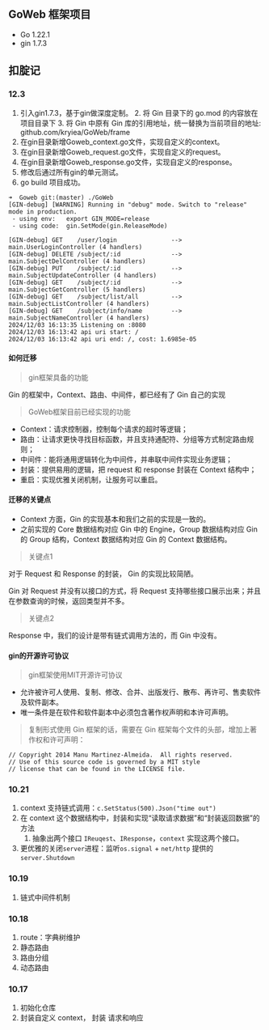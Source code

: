 ## GoWeb 框架项目
- Go 1.22.1
- gin 1.7.3


## 扣腚记

### 12.3
1. 引入gin1.7.3，基于gin做深度定制。
   2. 将 Gin 目录下的 go.mod 的内容放在项目目录下
   3. 将 Gin 中原有 Gin 库的引用地址，统一替换为当前项目的地址: github.com/kryiea/GoWeb/frame
2. 在gin目录新增Goweb_context.go文件，实现自定义的context。
3. 在gin目录新增Goweb_request.go文件，实现自定义的request。
4. 在gin目录新增Goweb_response.go文件，实现自定义的response。
5. 修改后通过所有gin的单元测试。
6. go build 项目成功。

``` 
➜  Goweb git:(master) ./GoWeb 
[GIN-debug] [WARNING] Running in "debug" mode. Switch to "release" mode in production.
 - using env:   export GIN_MODE=release
 - using code:  gin.SetMode(gin.ReleaseMode)

[GIN-debug] GET    /user/login               --> main.UserLoginController (4 handlers)
[GIN-debug] DELETE /subject/:id              --> main.SubjectDelController (4 handlers)
[GIN-debug] PUT    /subject/:id              --> main.SubjectUpdateController (4 handlers)
[GIN-debug] GET    /subject/:id              --> main.SubjectGetController (5 handlers)
[GIN-debug] GET    /subject/list/all         --> main.SubjectListController (4 handlers)
[GIN-debug] GET    /subject/info/name        --> main.SubjectNameController (4 handlers)
2024/12/03 16:13:35 Listening on :8080
2024/12/03 16:13:42 api uri start: /
2024/12/03 16:13:42 api uri end: /, cost: 1.6985e-05
```



#### 如何迁移
> gin框架具备的功能

Gin 的框架中，Context、路由、中间件，都已经有了 Gin 自己的实现

>GoWeb框架目前已经实现的功能

- Context：请求控制器，控制每个请求的超时等逻辑； 
- 路由：让请求更快寻找目标函数，并且支持通配符、分组等方式制定路由规则； 
- 中间件：能将通用逻辑转化为中间件，并串联中间件实现业务逻辑； 
- 封装：提供易用的逻辑，把 request 和 response 封装在 Context 结构中； 
- 重启：实现优雅关闭机制，让服务可以重启。



#### 迁移的关键点

- Context 方面，Gin 的实现基本和我们之前的实现是一致的。
- 之前实现的 Core 数据结构对应 Gin 中的 Engine，Group 数据结构对应 Gin 的 Group 结构，Context 数据结构对应 Gin 的 Context 数据结构。

> 关键点1

对于 Request 和 Response 的封装， Gin 的实现比较简陋。

Gin 对 Request 并没有以接口的方式，将 Request 支持哪些接口展示出来；并且在参数查询的时候，返回类型并不多。

> 关键点2

Response 中，我们的设计是带有链式调用方法的，而 Gin 中没有。



#### gin的开源许可协议
> gin框架使用MIT开源许可协议
- 允许被许可人使用、复制、修改、合并、出版发行、散布、再许可、售卖软件及软件副本。
- 唯一条件是在软件和软件副本中必须包含著作权声明和本许可声明。

> 复制形式使用 Gin 框架的话，需要在 Gin 框架每个文件的头部，增加上著作权和许可声明：

```
// Copyright 2014 Manu Martinez-Almeida.  All rights reserved.
// Use of this source code is governed by a MIT style
// license that can be found in the LICENSE file.
```


### 10.21
1. context 支持链式调用：`c.SetStatus(500).Json("time out")`
2. 在 context 这个数据结构中，封装和实现“读取请求数据”和“封装返回数据”的方法
   1. 抽象出两个接口 `IReuqest`、`IResponse`，`context` 实现这两个接口。
3. 更优雅的关闭`server`进程：监听`os.signal` + `net/http` 提供的 `server.Shutdown`


### 10.19
1. 链式中间件机制

### 10.18
1. route：字典树维护
2. 静态路由
3. 路由分组
4. 动态路由


### 10.17 
1. 初始化仓库
2. 封装自定义 context， 封装 请求和响应




